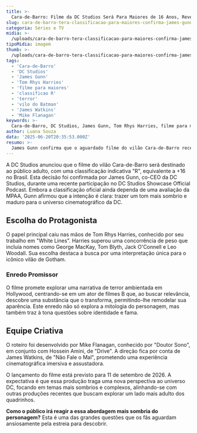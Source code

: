 ```yaml
---
title: >-
  Cara-de-Barro: Filme da DC Studios Será Para Maiores de 16 Anos, Revela James Gunn
slug: cara-de-barro-tera-classificacao-para-maiores-confirma-james-gunn
categoria: Séries e TV
midia: >-
  /uploads/cara-de-barro-tera-classificacao-para-maiores-confirma-james-gunn-thumb.webp
tipoMidia: imagem
thumb: >-
  /uploads/cara-de-barro-tera-classificacao-para-maiores-confirma-james-gunn-thumb.webp
tags:
  - 'Cara-de-Barro'
  - 'DC Studios'
  - 'James Gunn'
  - 'Tom Rhys Harries'
  - 'filme para maiores'
  - 'classificao R'
  - 'terror'
  - 'vilo do Batman'
  - 'James Watkins'
  - 'Mike Flanagan'
keywords: >-
  Cara-de-Barro, DC Studios, James Gunn, Tom Rhys Harries, filme para maiores, classificação R, terror, vilão do Batman, James Watkins, Mike Flanagan
author: Luana Souza
data: '2025-06-20T20:35:53.000Z'
resumo: >-
  James Gunn confirma que o aguardado filme do vilão Cara-de-Barro receberá uma classificação indicativa para maiores de 16 anos no Brasil. Tom Rhys Harries foi escolhido como o protagonista, superando outros grandes nomes.
---
```


A DC Studios anunciou que o filme do vilão Cara-de-Barro será destinado ao público adulto, com uma classificação indicativa "R", equivalente a +16 no Brasil. Esta decisão foi confirmada por James Gunn, co-CEO da DC Studios, durante uma recente participação no DC Studios Showcase Official Podcast. Embora a classificação oficial ainda dependa de uma avaliação da MPAA, Gunn afirmou que a intenção é clara: trazer um tom mais sombrio e maduro para o universo cinematográfico da DC.

## Escolha do Protagonista

O papel principal caiu nas mãos de Tom Rhys Harries, conhecido por seu trabalho em "White Lines". Harries superou uma concorrência de peso que incluía nomes como George MacKay, Tom Blyth, Jack O'Connell e Leo Woodall. Sua escolha destaca a busca por uma interpretação única para o icônico vilão de Gotham.

### Enredo Promissor

O filme promete explorar uma narrativa de terror ambientada em Hollywood, centrando-se em um ator de filmes B que, ao buscar relevância, descobre uma substância que o transforma, permitindo-lhe remodelar sua aparência. Este enredo não só explora a mitologia do personagem, mas também traz à tona questões sobre identidade e fama.

## Equipe Criativa

O roteiro foi desenvolvido por Mike Flanagan, conhecido por "Doutor Sono", em conjunto com Hossein Amini, de "Drive". A direção fica por conta de James Watkins, de "Não Fale o Mal", prometendo uma experiência cinematográfica imersiva e assustadora.

O lançamento do filme está previsto para 11 de setembro de 2026. A expectativa é que essa produção traga uma nova perspectiva ao universo DC, focando em temas mais sombrios e complexos, alinhando-se com outras produções recentes que buscam explorar um lado mais adulto dos quadrinhos.

**Como o público irá reagir a essa abordagem mais sombria do personagem?** Esta é uma das grandes questões que os fãs aguardam ansiosamente pela estreia para descobrir.